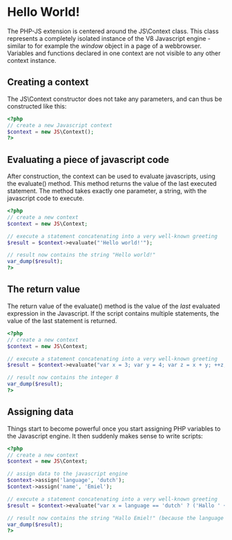 # Hello World!

The PHP-JS extension is centered around the JS\Context class. This class 
represents a completely isolated instance of the V8 Javascript engine - similar 
to for example the _window_ object in a page of a webbrowser. Variables and 
functions declared in one context are not visible to any other context instance.

## Creating a context

The JS\Context constructor does not take any parameters, and can thus be 
constructed like this:

```php
<?php
// create a new Javascript context
$context = new JS\Context();
?>
```

## Evaluating a piece of javascript code

After construction, the context can be used to evaluate javascripts, using the 
evaluate() method. This method returns the value of the last executed statement.
The method takes exactly one parameter, a string, with the javascript code 
to execute.

```php
<?php
// create a new context
$context = new JS\Context;

// execute a statement concatenating into a very well-known greeting
$result = $context->evaluate("'Hello world!'");

// result now contains the string "Hello world!"
var_dump($result);
?>
```

## The return value

The return value of the evaluate() method is the value of the _last_ evaluated
expression in the Javascript. If the script contains multiple statements, the value
of the last statement is returned.

```php
<?php
// create a new context
$context = new JS\Context;

// execute a statement concatenating into a very well-known greeting
$result = $context->evaluate("var x = 3; var y = 4; var z = x + y; ++z;");

// result now contains the integer 8
var_dump($result);
?>
```

## Assigning data

Things start to become powerful once you start assigning PHP variables to the 
Javascript engine. It then suddenly makes sense to write scripts:

```php
<?php
// create a new context
$context = new JS\Context;

// assign data to the javascript engine
$context->assign('language', 'dutch');
$context->assign('name', 'Emiel');

// execute a statement concatenating into a very well-known greeting
$result = $context->evaluate("var x = language == 'dutch' ? ('Hallo ' + name + '!') : ('Hello ' + name + '!');");

// result now contains the string "Hallo Emiel!" (because the language was set to dutch)
var_dump($result);
?>
```
